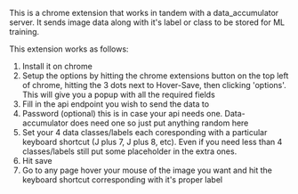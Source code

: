 This is a chrome extension that works in tandem with a data_accumulator server. It sends image data along with it's label or class to be stored for ML training.

This extension works as follows:
1) Install it on chrome
2) Setup the options by hitting the chrome extensions button on the top left of chrome, hitting the 3 dots next to Hover-Save, then clicking 'options'. This will give you a popup with all the required fields
3) Fill in the api endpoint you wish to send the data to
4) Password (optional) this is in case your api needs one. Data-accumulator does need one so just put anything random here
5) Set your 4 data classes/labels each coresponding with a particular keyboard shortcut (J plus 7, J plus 8, etc). Even if you need less than 4 classes/labels still put some placeholder in the extra ones.
6) Hit save
7) Go to any page hover your mouse of the image you want and hit the keyboard shortcut corresponding with it's proper label